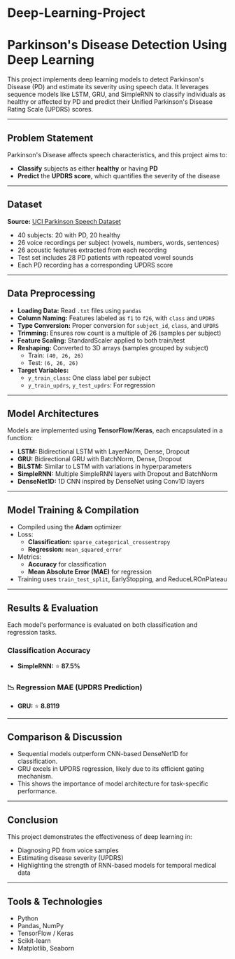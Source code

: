 # Deep-Learning-Project

# Parkinson's Disease Detection Using Deep Learning

This project implements deep learning models to detect Parkinson's Disease (PD) and estimate its severity using speech data. It leverages sequence models like LSTM, GRU, and SimpleRNN to classify individuals as healthy or affected by PD and predict their Unified Parkinson's Disease Rating Scale (UPDRS) scores.

---

##  Problem Statement

Parkinson's Disease affects speech characteristics, and this project aims to:
- **Classify** subjects as either **healthy** or having **PD**
- **Predict** the **UPDRS score**, which quantifies the severity of the disease

---

##  Dataset

**Source:** [UCI Parkinson Speech Dataset](https://archive.ics.uci.edu/dataset/301/parkinson+speech+dataset+with+multiple+types+of+Audio+recordings)

- 40 subjects: 20 with PD, 20 healthy
- 26 voice recordings per subject (vowels, numbers, words, sentences)
- 26 acoustic features extracted from each recording
- Test set includes 28 PD patients with repeated vowel sounds
- Each PD recording has a corresponding UPDRS score

---

##  Data Preprocessing

- **Loading Data:** Read `.txt` files using `pandas`
- **Column Naming:** Features labeled as `f1` to `f26`, with `class` and `UPDRS`
- **Type Conversion:** Proper conversion for `subject_id`, `class`, and `UPDRS`
- **Trimming:** Ensures row count is a multiple of 26 (samples per subject)
- **Feature Scaling:** StandardScaler applied to both train/test
- **Reshaping:** Converted to 3D arrays (samples grouped by subject)
  - Train: `(40, 26, 26)`
  - Test: `(6, 26, 26)`
- **Target Variables:**
  - `y_train_class`: One class label per subject
  - `y_train_updrs`, `y_test_updrs`: For regression

---

##  Model Architectures

Models are implemented using **TensorFlow/Keras**, each encapsulated in a function:
- **LSTM:** Bidirectional LSTM with LayerNorm, Dense, Dropout
- **GRU:** Bidirectional GRU with BatchNorm, Dense, Dropout
- **BiLSTM:** Similar to LSTM with variations in hyperparameters
- **SimpleRNN:** Multiple SimpleRNN layers with Dropout and BatchNorm
- **DenseNet1D:** 1D CNN inspired by DenseNet using Conv1D layers

---

##  Model Training & Compilation

- Compiled using the **Adam** optimizer
- Loss:
  - **Classification:** `sparse_categorical_crossentropy`
  - **Regression:** `mean_squared_error`
- Metrics:
  - **Accuracy** for classification
  - **Mean Absolute Error (MAE)** for regression
- Training uses `train_test_split`, EarlyStopping, and ReduceLROnPlateau

---

##  Results & Evaluation

Each model's performance is evaluated on both classification and regression tasks.

###  Classification Accuracy
- **SimpleRNN:** ⭐ **87.5%**

### 📉 Regression MAE (UPDRS Prediction)
- **GRU:** ⭐ **8.8119**

---

##  Comparison & Discussion

- Sequential models outperform CNN-based DenseNet1D for classification.
- GRU excels in UPDRS regression, likely due to its efficient gating mechanism.
- This shows the importance of model architecture for task-specific performance.

---

##  Conclusion

This project demonstrates the effectiveness of deep learning in:
- Diagnosing PD from voice samples
- Estimating disease severity (UPDRS)
- Highlighting the strength of RNN-based models for temporal medical data

---

##  Tools & Technologies

- Python
- Pandas, NumPy
- TensorFlow / Keras
- Scikit-learn
- Matplotlib, Seaborn


